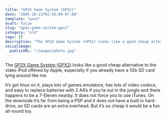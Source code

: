 ```yaml
---
title: "GP2X Game System (GPX2)"
date: "2005-10-21T02:56:00-07:00"
template: "post"
draft: false
slug: "gp2x-game-system-gpx2"
category: "old"
tags: []
description: "The GP2X Game System (GPX2) looks like a good cheap alternative to the video iPod offered by Apple, especially if you already have a 1Gb SD card lying around"
socialImage:
  publicURL: "/images/photo.jpg"
---
```

The [GP2X Game System (GPX2)](https://www.lik-sang.com/info.php?category=126&amp;products_id=7728) looks like a good cheap alternative to the video iPod offered by Apple, especially if you already have a 1Gb SD card lying around like me.  
  
It’s got linux on it, plays lots of games emulators, has lots of video codecs, and easy to replace batteries with 2 AA’s if you’re out in the jungle and there happens to be a 7-Eleven nearby. It does not force you to use iTunes. On the downside it’s far from being a PSP and it does not have a built in hard-drive, so SD cards are an extra overhead. But it’s so cheap it would be a fun all-round toy.


